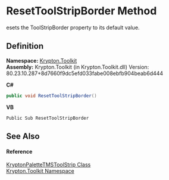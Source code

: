 # ResetToolStripBorder Method


esets the ToolStripBorder property to its default value.



## Definition
**Namespace:** <a href="79d2eac2-21f4-54ff-7552-b20c33c30600.md">Krypton.Toolkit</a>  
**Assembly:** Krypton.Toolkit (in Krypton.Toolkit.dll) Version: 80.23.10.287+8d7660f9dc5efd033fabe008ebfb904beab6d444

**C#**
``` C#
public void ResetToolStripBorder()
```
**VB**
``` VB
Public Sub ResetToolStripBorder
```



## See Also


#### Reference
<a href="87f376e6-4494-e434-4e36-2d0bb85fa2eb.md">KryptonPaletteTMSToolStrip Class</a>  
<a href="79d2eac2-21f4-54ff-7552-b20c33c30600.md">Krypton.Toolkit Namespace</a>  
